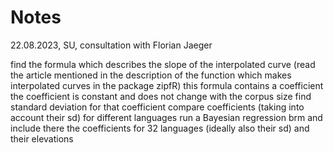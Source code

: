 # Notes

22.08.2023, SU, consultation with Florian Jaeger

find the formula which describes the slope of the interpolated curve
(read the article mentioned in the description of the function which makes interpolated curves in the package zipfR)
this formula contains a coefficient
the coefficient is constant and does not change with the corpus size
find standard deviation for that coefficient
compare coefficients (taking into account their sd) for different languages
run a Bayesian regression brm and include there the coefficients for 32 languages (ideally also their sd) and their elevations